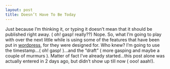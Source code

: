 ```yaml
---
layout: post
title: Doesn’t Have To Be Today
---
```

Just because I’m thinking it, or typing it doesn’t mean that it should be published right away. ( oh! gasp! 
really??) Nope. So, what I’m going to play with over the next little while is using some of the features that 
have been put in [wordpress](https://wordpress.org/), for they were designed for. Who knew? I’m going to use 
the timestamp…( oh! gasp! )...and the “draft” ( more gasping and maybe a couple of murmurs ). Matter of fact 
I’ve already started…this 
post alone was actually entered in 2 days ago, but didn’t show up till now ( ooo! aaah!).
